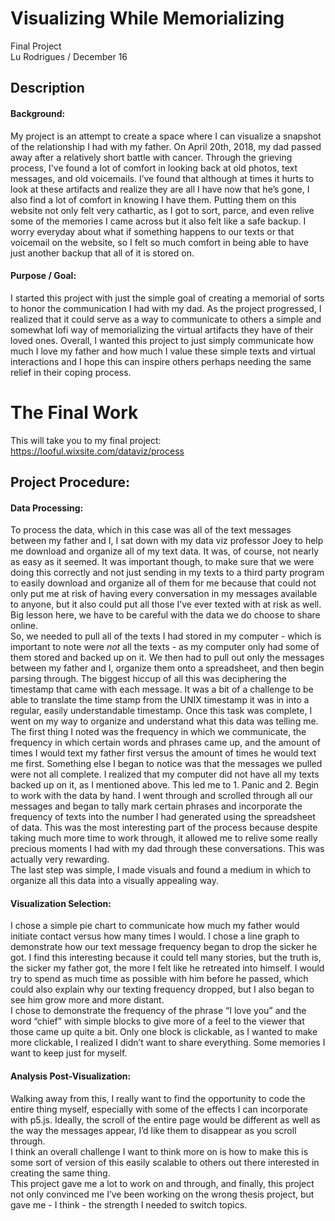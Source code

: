 # Visualizing While Memorializing 
Final Project <br>
Lu Rodrigues / December 16
## Description
#### Background:
My project is an attempt to create a space where I can visualize a snapshot of the relationship I had with my father. On April 20th, 2018, my dad passed away after a relatively short battle with cancer. Through the grieving process, I've found a lot of comfort in looking back at old photos, text messages, and old voicemails. I’ve found that although at times it hurts to look at these artifacts and realize they are all I have now that he’s gone, I also find a lot of comfort in knowing I have them. Putting them on this website not only felt very cathartic, as I got to sort, parce, and even relive some of the memories I came across but it also felt like a safe backup. I worry everyday about what if something happens to our texts or that voicemail on the website, so I felt so much comfort in being able to have just another backup that all of it is stored on. 
#### Purpose / Goal:
I started this project with just the simple goal of creating a memorial of sorts to honor the communication I had with my dad. As the project progressed, I realized that it could serve as a way to communicate to others a simple and somewhat lofi way of memorializing the virtual artifacts they have of their loved ones. Overall, I wanted this project to just simply communicate how much I love my father and how much I value these simple texts and virtual interactions and I hope this can inspire others perhaps needing the same relief in their coping process. 
# The Final Work
This will take you to my final project: 
https://looful.wixsite.com/dataviz/process
## Project Procedure: 
#### Data Processing:
To process the data, which in this case was all of the text messages between my father and I, I sat down with my data viz professor Joey to help me download and organize all of my text data. It was, of course, not nearly as easy as it seemed. It was important though, to make sure that we were doing this correctly and not just sending in my texts to a third party program to easily download and organize all of them for me because that could not only put me at risk of having every conversation in my messages available to anyone, but it also could put all those I’ve ever texted with at risk as well. Big lesson here, we have to be careful with the data we do choose to share online. <br>
So, we needed to pull all of the texts I had stored in my computer - which is important to note were *not* all the texts - as my computer only had some of them stored and backed up on it. We then had to pull out only the messages between my father and I, organize them onto a spreadsheet, and then begin parsing through. The biggest hiccup of all this was deciphering the timestamp that came with each message. It was a bit of a challenge to be able to translate the time stamp from the UNIX timestamp it was in into a regular, easily understandable timestamp. Once this task was complete, I went on my way to organize and understand what this data was telling me. <br>
The first thing I noted was the frequency in which we communicate, the frequency in which certain words and phrases came up, and the amount of times I would text my father first versus the amount of times he would text me first. Something else I began to notice was that the messages we pulled were not all complete. I realized that my computer did not have all my texts backed up on it, as I mentioned above. This led me to 1. Panic and 2. Begin to work with the data by hand. I went through and scrolled through all our messages and began to tally mark certain phrases and incorporate the frequency of texts into the number I had generated using the spreadsheet of data. This was the most interesting part of the process because despite taking much more time to work through, it allowed me to relive some really precious moments I had with my dad through these conversations. This was actually very rewarding.  <br>
The last step was simple, I made visuals and found a medium in which to organize all this data into a visually appealing way.

#### Visualization Selection:
I chose a simple pie chart to communicate how much my father would initiate contact versus how many times I would. I chose a line graph to demonstrate how our text message frequency began to drop the sicker he got. I find this interesting because it could tell many stories, but the truth is, the sicker my father got, the more I felt like he retreated into himself. I would try to spend as much time as possible with him before he passed, which could also explain why our texting frequency dropped, but I also began to see him grow more and more distant. <br>
I chose to demonstrate the frequency of the phrase “I love you” and the word “chief” with simple blocks to give more of a feel to the viewer that those came up quite a bit. Only one block is clickable, as I wanted to make more clickable, I realized I didn’t want to share everything. Some memories I want to keep just for myself.

#### Analysis Post-Visualization:
Walking away from this, I really want to find the opportunity to code the entire thing myself, especially with some of the effects I can incorporate with p5.js. Ideally, the scroll of the entire page would be different as well as the way the messages appear, I’d like them to disappear as you scroll through. <br>
I think an overall challenge I want to think more on is how to make this is some sort of version of this easily scalable to others out there interested in creating the same thing. <br>
This project gave me a lot to work on and through, and finally, this project not only convinced me I’ve been working on the wrong thesis project, but gave me - I think - the strength I needed to switch topics.
